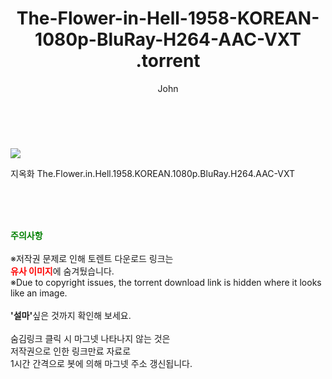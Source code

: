 ﻿---
layout: post
title:  "                   The-Flower-in-Hell-1958-KOREAN-1080p-BluRay-H264-AAC-VXT                .torrent"
author: John
categories: [ 영화 ]
tags: [  ]
image: https://torrentrj58.com/uploadfile/full/3a6db8a8c28845d48e75649e3f57c1a52722793d.jpg 
description: "                   The-Flower-in-Hell-1958-KOREAN-1080p-BluRay-H264-AAC-VXT                 torrent 정보 공유"
toc: true
toc_sticky: true
---

<br>
<p><img src="https://torrentrj58.com/uploadfile/full/3a6db8a8c28845d48e75649e3f57c1a52722793d.jpg"/></p>
 지옥화 The.Flower.in.Hell.1958.KOREAN.1080p.BluRay.H264.AAC-VXT    
    
<br><br><br>
<p data-ke-size="size16"><b><span style="color: green;">주의사항</span></b><br /><br />※저작권 문제로 인해 토렌트 다운로드 링크는<br /><b><span style="color: red;">유사 이미지</span></b>에 숨겨뒀습니다.<br />※Due to copyright issues, the torrent download link is hidden where it looks like an image.<br /><br /><b>'설마'</b>싶은 것까지 확인해 보세요.<br /><br />숨김링크 클릭 시 마그넷 나타나지 않는 것은<br />저작권으로 인한 링크만료 자료로<br />1시간 간격으로 봇에 의해 마그넷 주소 갱신됩니다.</p>
